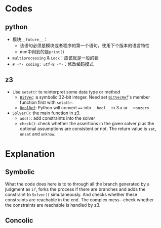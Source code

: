 # Codes

## python
- 模块``__future__``：
	- 该语句必须是模块或者程序的第一个语句，使用下个版本的语言特性
	- mm中用到的是``print()``
- ``multiprocessing`` & ``Lock``：应该就是一般的锁
- ``# -*- coding: utf-8 -*-``：修改编码模式

## z3
- Use ``setattr`` to reinterpret some data type or method
	- [``BitVec``](http://z3prover.github.io/api/html/namespacez3py.html#a913e9b8f465ac36b8825a785437b33b7): a symbolic 32-bit integer. Need set [``BitVecRef``](http://z3prover.github.io/api/html/classz3py_1_1_bit_vec_ref.html#af32e4a451632afde7f8e9d45146b56cf)'s member function first with ``setattr``.
	- [``BoolRef``](http://z3prover.github.io/api/html/classz3py_1_1_bool_ref.html): Python will convert ``==`` into ``__bool__`` in 3.x or ``__nonzero__``
- [``Solver()``](http://z3prover.github.io/api/html/classz3py_1_1_solver.html): the main function in z3.
	- ``add()``: add constraints into the solver
	- ``check()``: check whether the assertions in the given solver plus the optional assumptions are consistent or not. The return value is ``sat``, ``unsat`` and ``unknow``.

# Explanation

## Symbolic
What the code does here is to to through all the branch generated by a judgment as ``if``, forks the process if there are branches and adds the constraint to ``Solver()`` simutaneously. And checks whether these constraints are reachable in the end. The complex mess--check whether the constraints are reachable is handled by z3.

## Concolic